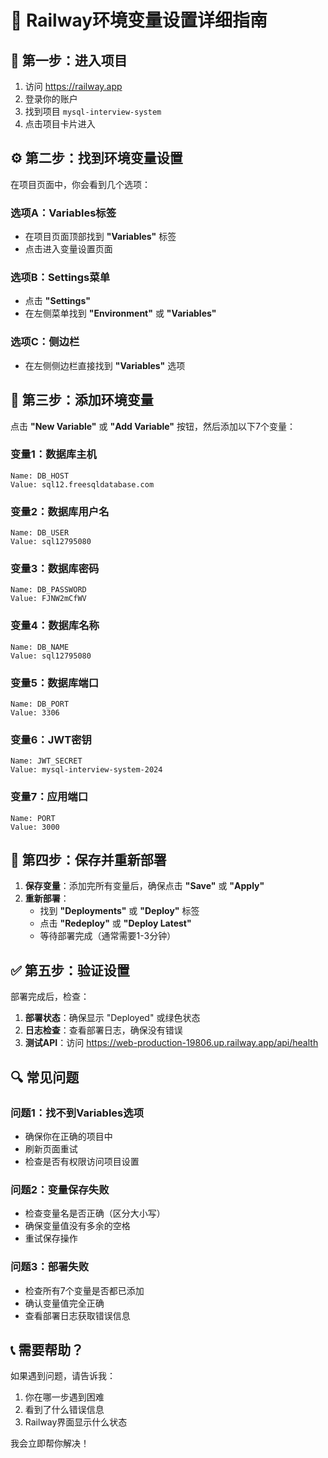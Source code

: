 # 🚂 Railway环境变量设置详细指南

## 📍 第一步：进入项目

1. 访问 https://railway.app
2. 登录你的账户
3. 找到项目 `mysql-interview-system`
4. 点击项目卡片进入

## ⚙️ 第二步：找到环境变量设置

在项目页面中，你会看到几个选项：

### 选项A：Variables标签
- 在项目页面顶部找到 **"Variables"** 标签
- 点击进入变量设置页面

### 选项B：Settings菜单
- 点击 **"Settings"** 
- 在左侧菜单找到 **"Environment"** 或 **"Variables"**

### 选项C：侧边栏
- 在左侧侧边栏直接找到 **"Variables"** 选项

## 📝 第三步：添加环境变量

点击 **"New Variable"** 或 **"Add Variable"** 按钮，然后添加以下7个变量：

### 变量1：数据库主机
```
Name: DB_HOST
Value: sql12.freesqldatabase.com
```

### 变量2：数据库用户名
```
Name: DB_USER
Value: sql12795080
```

### 变量3：数据库密码
```
Name: DB_PASSWORD
Value: FJNW2mCfWV
```

### 变量4：数据库名称
```
Name: DB_NAME
Value: sql12795080
```

### 变量5：数据库端口
```
Name: DB_PORT
Value: 3306
```

### 变量6：JWT密钥
```
Name: JWT_SECRET
Value: mysql-interview-system-2024
```

### 变量7：应用端口
```
Name: PORT
Value: 3000
```

## 🔄 第四步：保存并重新部署

1. **保存变量**：添加完所有变量后，确保点击 **"Save"** 或 **"Apply"**
2. **重新部署**：
   - 找到 **"Deployments"** 或 **"Deploy"** 标签
   - 点击 **"Redeploy"** 或 **"Deploy Latest"**
   - 等待部署完成（通常需要1-3分钟）

## ✅ 第五步：验证设置

部署完成后，检查：

1. **部署状态**：确保显示 "Deployed" 或绿色状态
2. **日志检查**：查看部署日志，确保没有错误
3. **测试API**：访问 https://web-production-19806.up.railway.app/api/health

## 🔍 常见问题

### 问题1：找不到Variables选项
- 确保你在正确的项目中
- 刷新页面重试
- 检查是否有权限访问项目设置

### 问题2：变量保存失败
- 检查变量名是否正确（区分大小写）
- 确保变量值没有多余的空格
- 重试保存操作

### 问题3：部署失败
- 检查所有7个变量是否都已添加
- 确认变量值完全正确
- 查看部署日志获取错误信息

## 📞 需要帮助？

如果遇到问题，请告诉我：
1. 你在哪一步遇到困难
2. 看到了什么错误信息
3. Railway界面显示什么状态

我会立即帮你解决！